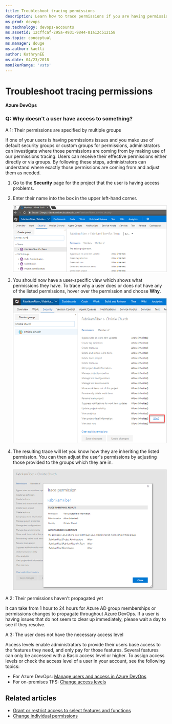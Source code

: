 ```yaml
---
title: Troubleshoot tracing permissions
description: Learn how to trace permissions if you are having permissions issues with Azure DevOps
ms.prod: devops
ms.technology: devops-accounts
ms.assetid: 12cffcaf-295a-4931-9844-81a12c512158
ms.topic: conceptual
ms.manager: douge
ms.author: kaelli
author: KathrynEE
ms.date: 04/23/2018
monikerRange: 'vsts'
---
```

# Troubleshoot tracing permissions

**Azure DevOps**

### Q: Why doesn't a user have access to something?

A 1: Their permissions are specified by multiple groups

If one of your users is having permissions issues and you make use of default security groups or custom groups for permissions, administrators can investigate where those permissions are coming from by making use of our permissions tracing. Users can receive their effective permissions either directly or via groups. By following these steps, administrators can understand where exactly those permissions are coming from and adjust them as needed.

1. Go to the **Security** page for the project that the user is having access problems.

2. Enter their name into the box in the upper left-hand corner.

   ![Enter user name to view permissions](_img/security-page-enter-user-name.png)

3. You should now have a user-specific view which shows what permissions they have. To trace why a user does or does not have any of the listed permissions, hover over the permission and choose **Why**.

   ![Choose Why in permissions list view for project level information](_img/permissions-list-view-project-level-information.png)

4. The resulting trace will let you know how they are inheriting the listed permission. You can then adjust the user's permissions by adjusting those provided to the groups which they are in.

   ![Trace showing inherited permissions](_img/trace-permission-group-member-inheritance.png)

A 2: Their permissions haven't propagated yet

It can take from 1 hour to 24 hours for Azure AD group memberships or permissions changes to propagate throughout Azure DevOps. If a user is having issues that do not seem to clear up immediately, please wait a day to see if they resolve.

A 3: The user does not have the necessary access level

Access levels enable administrators to provide their users base access to the features they need, and only pay for those features. Several features can only be accessed with a Basic access level or higher. To assign access levels or check the access level of a user in your account, see the following topics:

* For Azure DevOps: [Manage users and access in Azure DevOps](../accounts/add-organization-users-from-user-hub.md) 
* For on-premises TFS: [Change access levels](/vsts/organizations/security/change-access-levels?view=vsts)

## Related articles

* [Grant or restrict access to select features and functions](/vsts/organizations/security/restrict-access?view=vsts)
* [Change individual permissions](/vsts/organizations/security/change-individual-permissions?view=vsts)